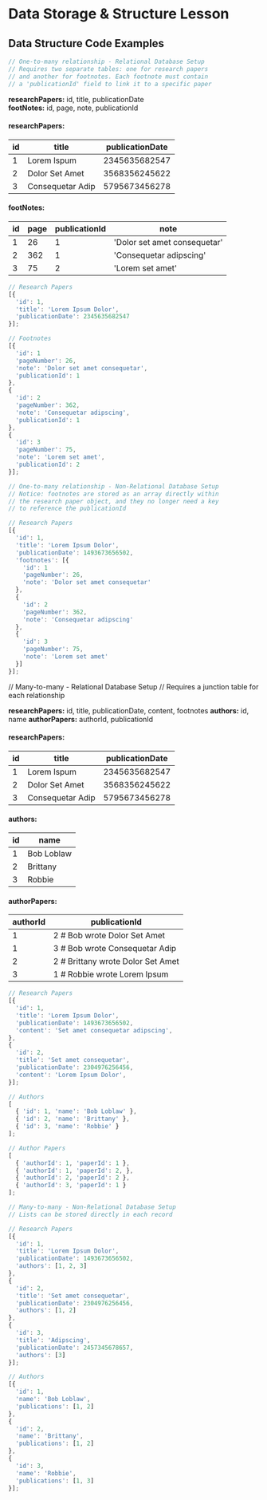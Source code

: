 # Data Storage & Structure Lesson

## Data Structure Code Examples

```js
// One-to-many relationship - Relational Database Setup
// Requires two separate tables: one for research papers
// and another for footnotes. Each footnote must contain 
// a 'publicationId' field to link it to a specific paper
```

**researchPapers:** id, title, publicationDate  
**footNotes:** id, page, note, publicationId  

#### researchPapers:

id | title            | publicationDate |
---|------------------|-----------------|
1  | Lorem Ispum      | 2345635682547   |
2  | Dolor Set Amet   | 3568356245622   |
3  | Consequetar Adip | 5795673456278   |
 
#### footNotes:

id | page | publicationId | note
---|------|---------------|------------------------------|
1  | 26   | 1             | 'Dolor set amet consequetar' |
2  | 362  | 1             | 'Consequetar adipscing'      |
3  | 75   | 2             | 'Lorem set amet'             |









```js
// Research Papers
[{
  'id': 1,
  'title': 'Lorem Ipsum Dolor',
  'publicationDate': 2345635682547
}];

// Footnotes
[{
  'id': 1
  'pageNumber': 26,
  'note': 'Dolor set amet consequetar',
  'publicationId': 1
},
{
  'id': 2
  'pageNumber': 362,
  'note': 'Consequetar adipscing',
  'publicationId': 1
},
{
  'id': 3
  'pageNumber': 75,
  'note': 'Lorem set amet',
  'publicationId': 2
}];
```








```js
// One-to-many relationship - Non-Relational Database Setup
// Notice: footnotes are stored as an array directly within
// the research paper object, and they no longer need a key
// to reference the publicationId

// Research Papers
[{
  'id': 1,
  'title': 'Lorem Ipsum Dolor',
  'publicationDate': 1493673656502,
  'footnotes': [{
    'id': 1
    'pageNumber': 26,
    'note': 'Dolor set amet consequetar'
  },
  {
    'id': 2
    'pageNumber': 362,
    'note': 'Consequetar adipscing'
  },
  {
    'id': 3
    'pageNumber': 75,
    'note': 'Lorem set amet'
  }]
}];
```













// Many-to-many - Relational Database Setup
// Requires a junction table for each relationship


**researchPapers:** id, title, publicationDate, content, footnotes
**authors:** id, name
**authorPapers:** authorId, publicationId

#### researchPapers:

id | title            | publicationDate |
---|------------------|-----------------|
1  | Lorem Ispum      | 2345635682547   |
2  | Dolor Set Amet   | 3568356245622   |
3  | Consequetar Adip | 5795673456278   |
 
#### authors:

id | name       |
---|------------|
1  | Bob Loblaw |
2  | Brittany   |
3  | Robbie     |
 
#### authorPapers:

authorId | publicationId                        |
---------|--------------------------------------|
  1      |  2   # Bob wrote Dolor Set Amet      |
  1      |  3   # Bob wrote Consequetar Adip    |
  2      |  2   # Brittany wrote Dolor Set Amet |
  3      |  1   # Robbie wrote Lorem Ipsum      |
  



```js
// Research Papers
[{
  'id': 1,
  'title': 'Lorem Ipsum Dolor',
  'publicationDate': 1493673656502,
  'content': 'Set amet consequetar adipscing',
},
{
  'id': 2,
  'title': 'Set amet consequetar',
  'publicationDate': 2304976256456,
  'content': 'Lorem Ipsum Dolor',
}];

// Authors
[
  { 'id': 1, 'name': 'Bob Loblaw' },
  { 'id': 2, 'name': 'Brittany' },
  { 'id': 3, 'name': 'Robbie' }
];

// Author Papers
[
  { 'authorId': 1, 'paperId': 1 },
  { 'authorId': 1, 'paperId': 2, },
  { 'authorId': 2, 'paperId': 2 },
  { 'authorId': 3, 'paperId': 1 }
];
```








```js
// Many-to-many - Non-Relational Database Setup
// Lists can be stored directly in each record

// Research Papers
[{
  'id': 1,
  'title': 'Lorem Ipsum Dolor',
  'publicationDate': 1493673656502,
  'authors': [1, 2, 3]
},
{
  'id': 2,
  'title': 'Set amet consequetar',
  'publicationDate': 2304976256456,
  'authors': [1, 2]
},
{
  'id': 3,
  'title': 'Adipscing',
  'publicationDate': 2457345678657,
  'authors': [3]
}];

// Authors
[{
  'id': 1,
  'name': 'Bob Loblaw',
  'publications': [1, 2]
},
{
  'id': 2,
  'name': 'Brittany',
  'publications': [1, 2]
},
{
  'id': 3,
  'name': 'Robbie',
  'publications': [1, 3]
}];
```